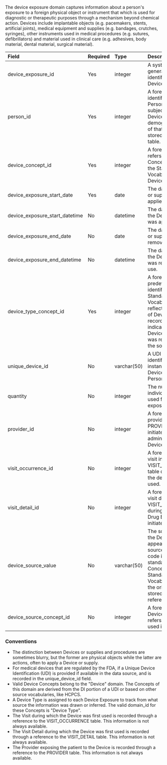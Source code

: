 The device exposure domain captures information about a person's exposure to a foreign physical object or instrument that which is used for diagnostic or therapeutic purposes through a mechanism beyond chemical action. Devices include implantable objects (e.g. pacemakers, stents, artificial joints), medical equipment and supplies (e.g. bandages, crutches, syringes), other instruments used in medical procedures (e.g. sutures, defibrillators) and material used in clinical care (e.g. adhesives, body material, dental material, surgical material).

Field|Required|Type|Description
:--------------------------------|:--------|:------------|:--------------------------------------------
|device_exposure_id|Yes|integer|A system-generated unique identifier for each Device Exposure.|
|person_id|Yes|integer|A foreign key identifier to the Person who is subjected to the Device. The demographic details of that person are stored in the Person table.|
|device_concept_id|Yes|integer|A foreign key that refers to a Standard Concept identifier in the Standardized Vocabularies for the Device concept.|
|device_exposure_start_date|Yes|date|The date the Device or supply was applied or used.|
|device_exposure_start_datetime|No|datetime|The date and time the Device or supply was applied or used.|
|device_exposure_end_date|No|date|The date the Device or supply was removed from use.|
|device_exposure_end_datetime|No|datetime|The date and time the Device or supply was removed from use.|
|device_type_concept_id|Yes|integer|A foreign key to the predefined Concept identifier in the Standardized Vocabularies reflecting the type of Device Exposure recorded. It indicates how the Device Exposure was represented in the source data.|
|unique_device_id |No|varchar(50)|A UDI or equivalent identifying the instance of the Device used in the Person.|
|quantity|No|integer|The number of individual Devices used for the exposure.|
|provider_id|No|integer|A foreign key to the provider in the PROVIDER table who initiated of administered the Device.|
|visit_occurrence_id|No|integer|A foreign key to the visit in the VISIT_OCCURRENCE table during which the device was used.|
|visit_detail_id|No|integer|A foreign key to the visit detail in the VISIT_DETAIL table during which the Drug Exposure was initiated.|
|device_source_value|No|varchar(50)|The source code for the Device as it appears in the source data. This code is mapped to a standard Device Concept in the Standardized Vocabularies and the original code is stored here for reference.|
|device_source_concept_id|No|integer|A foreign key to a Device Concept that refers to the code used in the source.|

### Conventions 

  * The distinction between Devices or supplies and procedures are sometimes blurry, but the former are physical objects while the latter are actions, often to apply a Device or supply. 
  * For medical devices that are regulated by the FDA, if a Unique Device Identification (UDI) is provided if available in the data source, and is recorded in the unique_device_id field.
  * Valid Device Concepts belong to the "Device" domain.  The Concepts of this domain are derived from the DI portion of a UDI or based on other source vocabularies, like HCPCS.
  * A Device Type is assigned to each Device Exposure to track from what source the information was drawn or inferred. The valid domain_id for these Concepts is "Device Type".
  * The Visit during which the Device was first used is recorded through a reference to the VISIT_OCCURRENCE table. This information is not always available.
  * The Visit Detail during which the Device was first used is recorded through a reference to the VISIT_DETAIL table. This information is not always available.
  * The Provider exposing the patient to the Device is recorded through a reference to the PROVIDER table. This information is not always available.
